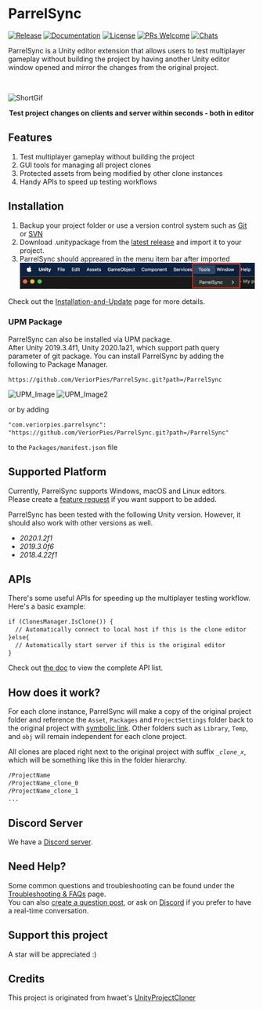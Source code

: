 # ParrelSync 
[![Release](https://img.shields.io/github/v/release/VeriorPies/ParrelSync?include_prereleases)](https://github.com/VeriorPies/ParrelSync/releases) [![Documentation](https://img.shields.io/badge/documentation-brightgreen.svg)](https://github.com/VeriorPies/ParrelSync/wiki) [![License](https://img.shields.io/badge/license-MIT-green)](https://github.com/VeriorPies/ParrelSync/blob/master/LICENSE.md) [![PRs Welcome](https://img.shields.io/badge/PRs-welcome-blue.svg)](https://github.com/VeriorPies/ParrelSync/pulls) [![Chats](https://img.shields.io/discord/710688100996743200)](https://discord.gg/TmQk2qG)  

ParrelSync is a Unity editor extension that allows users to test multiplayer gameplay without building the project by having another Unity editor window opened and mirror the changes from the original project.

<br>

![ShortGif](https://raw.githubusercontent.com/VeriorPies/ParrelSync/master/Images/Showcase%201.gif)
<p align="center">
<b>Test project changes on clients and server within seconds - both in editor
</b>
<br>
</p>

## Features
1. Test multiplayer gameplay without building the project
2. GUI tools for managing all project clones
3. Protected assets from being modified by other clone instances
4. Handy APIs to speed up testing workflows
## Installation

1. Backup your project folder or use a version control system such as [Git](https://git-scm.com/) or [SVN](https://subversion.apache.org/)
2. Download .unitypackage from the [latest release](https://github.com/VeriorPies/ParrelSync/releases) and import it to your project. 
3.  ParrelSync should appreared in the menu item bar after imported
![UpdateButtonInMenu](https://github.com/VeriorPies/ParrelSync/raw/master/Images/AfterImported.png)  

Check out the [Installation-and-Update](https://github.com/VeriorPies/ParrelSync/wiki/Installation-and-Update) page for more details.

### UPM Package
ParrelSync can also be installed via UPM package.  
After Unity 2019.3.4f1, Unity 2020.1a21, which support path query parameter of git package. You can install ParrelSync by adding the following to Package Manager.

```
https://github.com/VeriorPies/ParrelSync.git?path=/ParrelSync
```  

  
![UPM_Image](https://github.com/VeriorPies/ParrelSync/raw/master/Images/UPM_1.png?raw=true) ![UPM_Image2](https://github.com/VeriorPies/ParrelSync/raw/master/Images/UPM_2.png?raw=true)
  
or by adding 

```
"com.veriorpies.parrelsync": "https://github.com/VeriorPies/ParrelSync.git?path=/ParrelSync"
``` 

to the `Packages/manifest.json` file 


## Supported Platform
Currently, ParrelSync supports Windows, macOS and Linux editors.  
Please create a [feature request](https://github.com/VeriorPies/ParrelSync/issues/new/choose) if you want support to be added. 

ParrelSync has been tested with the following Unity version. However, it should also work with other versions as well.
* *2020.1.2f1*
* *2019.3.0f6*
* *2018.4.22f1*


## APIs
There's some useful APIs for speeding up the multiplayer testing workflow.
Here's a basic example: 
```
if (ClonesManager.IsClone()) {
  // Automatically connect to local host if this is the clone editor
}else{
  // Automatically start server if this is the original editor
}
```
Check out [the doc](https://github.com/VeriorPies/ParrelSync/wiki/List-of-APIs) to view the complete API list.

## How does it work?
For each clone instance, ParrelSync will make a copy of the original project folder and reference the ```Asset```, ```Packages``` and ```ProjectSettings``` folder back to the original project with [symbolic link](https://docs.microsoft.com/en-us/windows-server/administration/windows-commands/mklink). Other folders such as ```Library```, ```Temp```, and ```obj``` will remain independent for each clone project.

All clones are placed right next to the original project with suffix *```_clone_x```*, which will be something like this in the folder hierarchy. 
```
/ProjectName
/ProjectName_clone_0
/ProjectName_clone_1
...
```
## Discord Server
We have a [Discord server](https://discord.gg/TmQk2qG).

## Need Help?
Some common questions and troubleshooting can be found under the [Troubleshooting & FAQs](https://github.com/VeriorPies/ParrelSync/wiki/Troubleshooting-&-FAQs) page.  
You can also [create a question post](https://github.com/VeriorPies/ParrelSync/issues/new/choose), or ask on [Discord](https://discord.gg/TmQk2qG) if you prefer to have a real-time conversation.

## Support this project 
A star will be appreciated :)

## Credits
This project is originated from hwaet's [UnityProjectCloner](https://github.com/hwaet/UnityProjectCloner)
